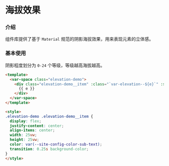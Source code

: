 # 海拔效果

### 介绍
组件库提供了基于 `Material` 规范的阴影海拔效果，用来表现元素的立体感。

### 基本使用
阴影程度划分为 `0-24` 个等级，等级越高海拔越高。

```html
<template>
  <var-space class="elevation-demo">
    <div class="elevation-demo__item" :class="`var-elevation--${e}`" :style="{ background }" v-for="e in 24" :key="e">
      {{ e }}
    </div>
  </var-space>
</template>

<style>
.elevation-demo .elevation-demo__item {
  display: flex;
  justify-content: center;
  align-items: center;
  width: 25vw;
  height: 25vw;
  color: var(--site-config-color-sub-text);
  transition: 0.25s background-color;
}
</style>
```
